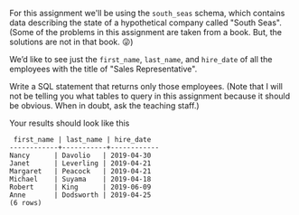 
For this assignment we'll be using the `south_seas` schema, which contains
data describing the state of a hypothetical company called "South Seas".
(Some of the problems in this assignment are taken from a book. But, the
solutions are not in that book. 😜)

We’d like to see just the `first_name`, `last_name`, and `hire_date`
of all the employees with the title of "Sales Representative".

Write a SQL statement that returns only those employees. (Note that 
I will not be telling you what tables to query in this assignment
because it should be obvious. When in doubt, ask the teaching staff.)

Your results should look like this

```
 first_name | last_name | hire_date
------------+-----------+------------
Nancy      | Davolio   | 2019-04-30
Janet      | Leverling | 2019-04-21
Margaret   | Peacock   | 2019-04-21
Michael    | Suyama    | 2019-04-18
Robert     | King      | 2019-06-09
Anne       | Dodsworth | 2019-04-25
(6 rows)
```